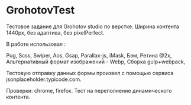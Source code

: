 # GrohotovTest
Тестовое задание для Grohotov studio по верстке.
Ширина контента 1440px, без адаптива, без pixelPerfect.

В работе использовал :

Pug,
Scss,
Swiper,
Aos,
Gsap,
Parallax-js,
iMask,
Бэм,
Ретина @2x,
Альтернативный формат изображений - Webp,
Сборка gulp+webpack,

Тестовую отправку данных формы произвел с помощью сервиса jsonplaceholder.typicode.com.

Проверки: chrome, firefox. Тест на переполнение динамического контента.
